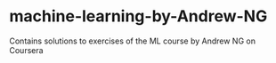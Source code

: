 # machine-learning-by-Andrew-NG
Contains solutions to exercises of the ML course by Andrew NG on Coursera

